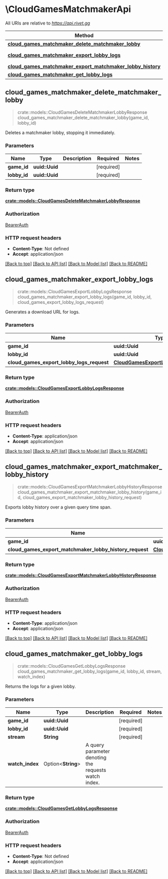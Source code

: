 # \CloudGamesMatchmakerApi

All URIs are relative to *https://api.rivet.gg*

Method | HTTP request | Description
------------- | ------------- | -------------
[**cloud_games_matchmaker_delete_matchmaker_lobby**](CloudGamesMatchmakerApi.md#cloud_games_matchmaker_delete_matchmaker_lobby) | **DELETE** /cloud/games/{game_id}/matchmaker/lobbies/{lobby_id} | 
[**cloud_games_matchmaker_export_lobby_logs**](CloudGamesMatchmakerApi.md#cloud_games_matchmaker_export_lobby_logs) | **POST** /cloud/games/{game_id}/matchmaker/lobbies/{lobby_id}/logs/export | 
[**cloud_games_matchmaker_export_matchmaker_lobby_history**](CloudGamesMatchmakerApi.md#cloud_games_matchmaker_export_matchmaker_lobby_history) | **POST** /cloud/games/{game_id}/matchmaker/lobbies/export-history | 
[**cloud_games_matchmaker_get_lobby_logs**](CloudGamesMatchmakerApi.md#cloud_games_matchmaker_get_lobby_logs) | **GET** /cloud/games/{game_id}/matchmaker/lobbies/{lobby_id}/logs | 



## cloud_games_matchmaker_delete_matchmaker_lobby

> crate::models::CloudGamesDeleteMatchmakerLobbyResponse cloud_games_matchmaker_delete_matchmaker_lobby(game_id, lobby_id)


Deletes a matchmaker lobby, stopping it immediately.

### Parameters


Name | Type | Description  | Required | Notes
------------- | ------------- | ------------- | ------------- | -------------
**game_id** | **uuid::Uuid** |  | [required] |
**lobby_id** | **uuid::Uuid** |  | [required] |

### Return type

[**crate::models::CloudGamesDeleteMatchmakerLobbyResponse**](CloudGamesDeleteMatchmakerLobbyResponse.md)

### Authorization

[BearerAuth](../README.md#BearerAuth)

### HTTP request headers

- **Content-Type**: Not defined
- **Accept**: application/json

[[Back to top]](#) [[Back to API list]](../README.md#documentation-for-api-endpoints) [[Back to Model list]](../README.md#documentation-for-models) [[Back to README]](../README.md)


## cloud_games_matchmaker_export_lobby_logs

> crate::models::CloudGamesExportLobbyLogsResponse cloud_games_matchmaker_export_lobby_logs(game_id, lobby_id, cloud_games_export_lobby_logs_request)


Generates a download URL for logs.

### Parameters


Name | Type | Description  | Required | Notes
------------- | ------------- | ------------- | ------------- | -------------
**game_id** | **uuid::Uuid** |  | [required] |
**lobby_id** | **uuid::Uuid** |  | [required] |
**cloud_games_export_lobby_logs_request** | [**CloudGamesExportLobbyLogsRequest**](CloudGamesExportLobbyLogsRequest.md) |  | [required] |

### Return type

[**crate::models::CloudGamesExportLobbyLogsResponse**](CloudGamesExportLobbyLogsResponse.md)

### Authorization

[BearerAuth](../README.md#BearerAuth)

### HTTP request headers

- **Content-Type**: application/json
- **Accept**: application/json

[[Back to top]](#) [[Back to API list]](../README.md#documentation-for-api-endpoints) [[Back to Model list]](../README.md#documentation-for-models) [[Back to README]](../README.md)


## cloud_games_matchmaker_export_matchmaker_lobby_history

> crate::models::CloudGamesExportMatchmakerLobbyHistoryResponse cloud_games_matchmaker_export_matchmaker_lobby_history(game_id, cloud_games_export_matchmaker_lobby_history_request)


Exports lobby history over a given query time span.

### Parameters


Name | Type | Description  | Required | Notes
------------- | ------------- | ------------- | ------------- | -------------
**game_id** | **uuid::Uuid** |  | [required] |
**cloud_games_export_matchmaker_lobby_history_request** | [**CloudGamesExportMatchmakerLobbyHistoryRequest**](CloudGamesExportMatchmakerLobbyHistoryRequest.md) |  | [required] |

### Return type

[**crate::models::CloudGamesExportMatchmakerLobbyHistoryResponse**](CloudGamesExportMatchmakerLobbyHistoryResponse.md)

### Authorization

[BearerAuth](../README.md#BearerAuth)

### HTTP request headers

- **Content-Type**: application/json
- **Accept**: application/json

[[Back to top]](#) [[Back to API list]](../README.md#documentation-for-api-endpoints) [[Back to Model list]](../README.md#documentation-for-models) [[Back to README]](../README.md)


## cloud_games_matchmaker_get_lobby_logs

> crate::models::CloudGamesGetLobbyLogsResponse cloud_games_matchmaker_get_lobby_logs(game_id, lobby_id, stream, watch_index)


Returns the logs for a given lobby.

### Parameters


Name | Type | Description  | Required | Notes
------------- | ------------- | ------------- | ------------- | -------------
**game_id** | **uuid::Uuid** |  | [required] |
**lobby_id** | **uuid::Uuid** |  | [required] |
**stream** | **String** |  | [required] |
**watch_index** | Option<**String**> | A query parameter denoting the requests watch index. |  |

### Return type

[**crate::models::CloudGamesGetLobbyLogsResponse**](CloudGamesGetLobbyLogsResponse.md)

### Authorization

[BearerAuth](../README.md#BearerAuth)

### HTTP request headers

- **Content-Type**: Not defined
- **Accept**: application/json

[[Back to top]](#) [[Back to API list]](../README.md#documentation-for-api-endpoints) [[Back to Model list]](../README.md#documentation-for-models) [[Back to README]](../README.md)


